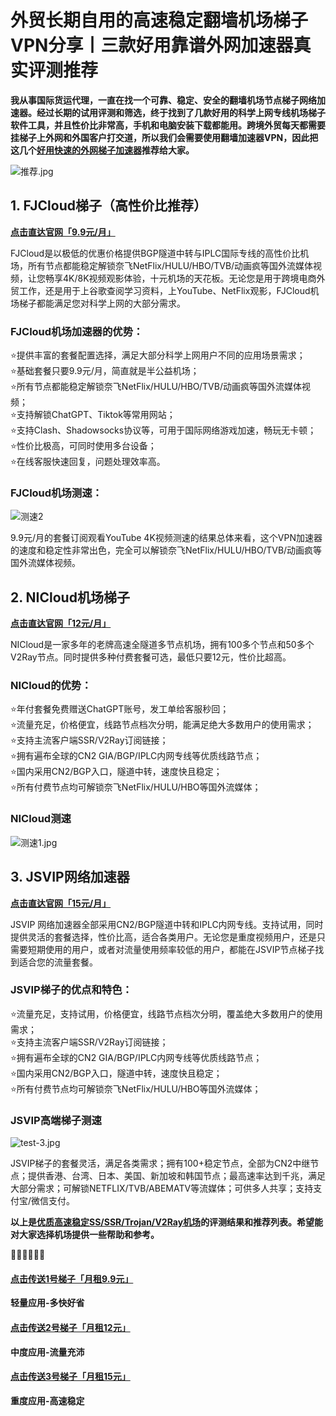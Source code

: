 # 外贸长期自用的高速稳定翻墙机场梯子VPN分享丨三款好用靠谱外网加速器真实评测推荐
**我从事国际货运代理，一直在找一个可靠、稳定、安全的翻墙机场节点梯子网络加速器。经过长期的试用评测和筛选，终于找到了几款好用的科学上网专线机场梯子软件工具，并且性价比非常高，手机和电脑安装下载都能用。跨境外贸每天都需要挂梯子上外网和外国客户打交道，所以我们会需要使用翻墙加速器VPN，因此把这几个[好用快速的外网梯子加速器](https://reactchina.sxlcdn.com/t/topic/40279)推荐给大家。**  

![推荐.jpg](https://s2.loli.net/2023/10/21/9MJ6jEblcLRWTyk.jpg)

## 1. FJCloud梯子（高性价比推荐）

[**点击直达官网「9.9元/月」**](https://go.51tz.cc/fjcloud)  


FJCloud是以极低的优惠价格提供BGP隧道中转与IPLC国际专线的高性价比机场，所有节点都能稳定解锁奈飞NetFlix/HULU/HBO/TVB/动画疯等国外流媒体视频，让您畅享4K/8K视频观影体验，十元机场的天花板。无论您是用于跨境电商外贸工作，还是用于上谷歌查阅学习资料，上YouTube、NetFlix观影，FJCloud机场梯子都能满足您对科学上网的大部分需求。

### FJCloud机场加速器的优势：

⭐提供丰富的套餐配置选择，满足大部分科学上网用户不同的应用场景需求；  
⭐基础套餐只要9.9元/月，简直就是半公益机场；  
⭐所有节点都能稳定解锁奈飞NetFlix/HULU/HBO/TVB/动画疯等国外流媒体视频；  
⭐支持解锁ChatGPT、Tiktok等常用网站；  
⭐支持Clash、Shadowsocks协议等，可用于国际网络游戏加速，畅玩无卡顿；  
⭐性价比极高，可同时使用多台设备；  
⭐在线客服快速回复，问题处理效率高。  

### FJCloud机场测速：   

![测速2](https://github.com/VPN-Best/VPN-China/assets/148308996/57e23164-03c9-42fc-9dfd-111eb39a33bb)


9.9元/月的套餐订阅观看YouTube 4K视频测速的结果总体来看，这个VPN加速器的速度和稳定性非常出色，完全可以解锁奈飞NetFlix/HULU/HBO/TVB/动画疯等国外流媒体视频。

## 2. NICloud机场梯子
[**点击直达官网「12元/月」**](https://go.51tz.cc/nicecloud)

NICloud是一家多年的老牌高速全隧道多节点机场，拥有100多个节点和50多个V2Ray节点。同时提供多种付费套餐可选，最低只要12元，性价比超高。

### NICloud的优势：  
⭐年付套餐免费赠送ChatGPT账号，发工单给客服秒回；  
⭐流量充足，价格便宜，线路节点档次分明，能满足绝大多数用户的使用需求；  
⭐支持主流客户端SSR/V2Ray订阅链接；  
⭐拥有遍布全球的CN2 GIA/BGP/IPLC内网专线等优质线路节点；  
⭐国内采用CN2/BGP入口，隧道中转，速度快且稳定；  
⭐所有付费节点均可解锁奈飞NetFlix/HULU/HBO等国外流媒体；  

### NICloud测速  
![测速1.jpg](https://s2.loli.net/2023/10/21/9Ns7FvAWziDhErT.jpg)

## **3. JSVIP网络加速器**
[**点击直达官网「15元/月」**](https://go.51tz.cc/dd)   

JSVIP 网络加速器全部采用CN2/BGP隧道中转和IPLC内网专线。支持试用，同时提供灵活的套餐选择，性价比高，适合各类用户。无论您是重度视频用户，还是只需要短期使用的用户，或者对流量使用频率较低的用户，都能在JSVIP节点梯子找到适合您的流量套餐。

### JSVIP梯子的优点和特色：  
⭐流量充足，支持试用，价格便宜，线路节点档次分明，覆盖绝大多数用户的使用需求；  
⭐支持主流客户端SSR/V2Ray订阅链接；  
⭐拥有遍布全球的CN2 GIA/BGP/IPLC内网专线等优质线路节点；  
⭐国内采用CN2/BGP入口，隧道中转，速度快且稳定；  
⭐所有付费节点均可解锁奈飞NetFlix/HULU/HBO等国外流媒体；  

### JSVIP高端梯子测速  
![test-3.jpg](https://s2.loli.net/2023/10/23/MnRgu9qdSD5UvJA.jpg)

JSVIP梯子的套餐灵活，满足各类需求；拥有100+稳定节点，全部为CN2中继节点；提供香港、台湾、日本、美国、新加坡和韩国节点；最高速率达到千兆，满足大部分需求；可解锁NETFLIX/TVB/ABEMATV等流媒体；可供多人共享；支持支付宝/微信支付。

**以上是[优质高速稳定SS/SSR/Trojan/V2Ray机场](https://studygolang.com/articles/36474)的评测结果和推荐列表。希望能对大家选择机场提供一些帮助和参考。**

🌈🌈🌈🌈🌈🌈  
#### [**点击传送1号梯子「月租9.9元」**](https://go.51tz.cc/fjcloud)
**轻量应用-多快好省**
#### [**点击传送2号梯子「月租12元」**](https://go.51tz.cc/nicecloud)
**中度应用-流量充沛**
#### [**点击传送3号梯子「月租15元」**](https://go.51tz.cc/sycloud)
**重度应用-高速稳定**

